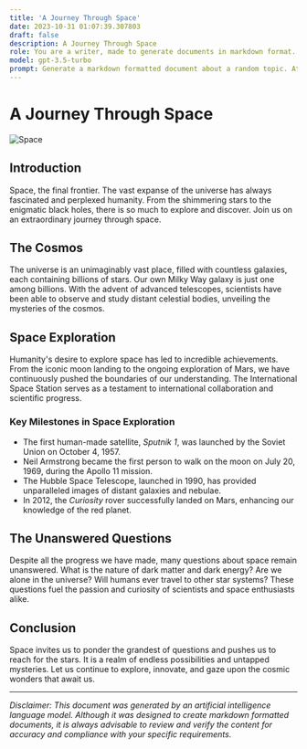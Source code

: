 ```yaml
---
title: 'A Journey Through Space'
date: 2023-10-31 01:07:39.307803
draft: false
description: A Journey Through Space
role: You are a writer, made to generate documents in markdown format. It is very important that all of the documents you generate are in valid markdown format.
model: gpt-3.5-turbo
prompt: Generate a markdown formatted document about a random topic. At the bottom, include a disclaimer explaining that the document was generated by you. The first line of the document should be the title. Make sure that the entire document is in proper markdown format, using a mix of various tags to make the document visually appealing.
---
```


# A Journey Through Space

![Space](https://images.unsplash.com/photo-1569614029-0cdd6b8be32a)

## Introduction

Space, the final frontier. The vast expanse of the universe has always fascinated and perplexed humanity. From the shimmering stars to the enigmatic black holes, there is so much to explore and discover. Join us on an extraordinary journey through space.

## The Cosmos

The universe is an unimaginably vast place, filled with countless galaxies, each containing billions of stars. Our own Milky Way galaxy is just one among billions. With the advent of advanced telescopes, scientists have been able to observe and study distant celestial bodies, unveiling the mysteries of the cosmos.

## Space Exploration

Humanity's desire to explore space has led to incredible achievements. From the iconic moon landing to the ongoing exploration of Mars, we have continuously pushed the boundaries of our understanding. The International Space Station serves as a testament to international collaboration and scientific progress.

### Key Milestones in Space Exploration

- The first human-made satellite, *Sputnik 1*, was launched by the Soviet Union on October 4, 1957.
- Neil Armstrong became the first person to walk on the moon on July 20, 1969, during the Apollo 11 mission.
- The Hubble Space Telescope, launched in 1990, has provided unparalleled images of distant galaxies and nebulae.
- In 2012, the *Curiosity* rover successfully landed on Mars, enhancing our knowledge of the red planet.

## The Unanswered Questions

Despite all the progress we have made, many questions about space remain unanswered. What is the nature of dark matter and dark energy? Are we alone in the universe? Will humans ever travel to other star systems? These questions fuel the passion and curiosity of scientists and space enthusiasts alike.

## Conclusion

Space invites us to ponder the grandest of questions and pushes us to reach for the stars. It is a realm of endless possibilities and untapped mysteries. Let us continue to explore, innovate, and gaze upon the cosmic wonders that await us.

---

*Disclaimer: This document was generated by an artificial intelligence language model. Although it was designed to create markdown formatted documents, it is always advisable to review and verify the content for accuracy and compliance with your specific requirements.*